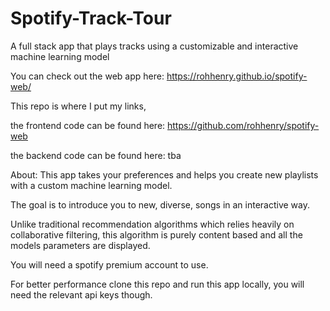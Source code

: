 # Spotify-Track-Tour
A full stack app that plays tracks using a customizable and interactive machine learning model

You can check out the web app here: https://rohhenry.github.io/spotify-web/

This repo is where I put my links,

the frontend code can be found here: https://github.com/rohhenry/spotify-web

the backend code can be found here: tba

About:
This app takes your preferences and helps you create new playlists with a custom machine learning model.

The goal is to introduce you to new, diverse, songs in an interactive way.

Unlike traditional recommendation algorithms which relies heavily on collaborative filtering, this algorithm is purely content based and all the models parameters are displayed.

You will need a spotify premium account to use.

For better performance clone this repo and run this app locally, you will need the relevant api keys though.
